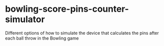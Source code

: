 # bowling-score-pins-counter-simulator
Different options of how to simulate the device that calculates the pins after each ball throw in the Bowling game
